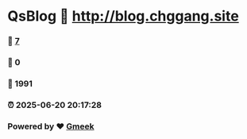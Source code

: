 # QsBlog :link: http://blog.chggang.site 
### :page_facing_up: [7](http://blog.chggang.site/tag.html) 
### :speech_balloon: 0 
### :hibiscus: 1991 
### :alarm_clock: 2025-06-20 20:17:28 
### Powered by :heart: [Gmeek](https://github.com/Meekdai/Gmeek)

